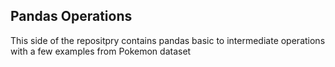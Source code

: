 ## Pandas Operations

This side of the repositpry contains pandas basic to intermediate operations with a few examples from Pokemon dataset 
